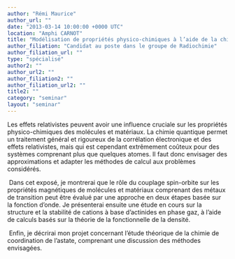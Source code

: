 ```yaml
---
author: "Rémi Maurice"
author_url: ""
date: "2013-03-14 10:00:00 +0000 UTC"
location: "Amphi CARNOT"
title: "Modélisation de propriétés physico-chimiques à l’aide de la chimie quantique relativiste"
author_filiation: "Candidat au poste dans le groupe de Radiochimie"
author_filiation_url: ""
type: "spécialisé"
author2: ""
author_url2: ""
author_filiation2: ""
author_filiation_url2: ""
title2: ""
category: "seminar" 
layout: "seminar"
---
```

Les effets relativistes peuvent avoir une influence cruciale sur les propriétés physico-chimiques des molécules et matériaux. La chimie quantique permet un traitement général et rigoureux de la corrélation électronique et des effets relativistes, mais qui est cependant extrêmement coûteux pour des systèmes comprenant plus que quelques atomes. Il faut donc envisager des approximations et adapter les méthodes de calcul aux problèmes considérés.

 Dans cet exposé, je montrerai que le rôle du couplage spin-orbite sur les propriétés magnétiques de molécules et matériaux comprenant des métaux de transition peut être évalué par une approche en deux étapes basée sur la fonction d’onde. Je présenterai ensuite une étude en cours sur la structure et la stabilité de cations à base d’actinides en phase gaz, à l’aide de calculs basés sur la théorie de la fonctionnelle de la densité.

 Enfin, je décrirai mon projet concernant l’étude théorique de la chimie de coordination de l’astate, comprenant une discussion des méthodes envisagées.
